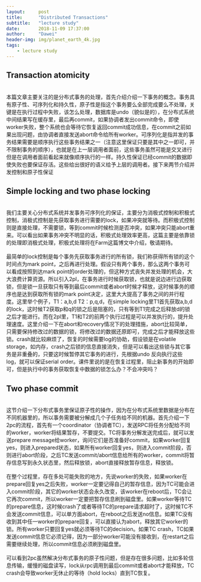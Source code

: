 ```yaml
---
layout:     post
title:      "Distributed Transactions"
subtitle:   "lecture study"
date:       2018-11-09 17:37:00
author:     "Dawei"
header-img: img/planet_earth_4k.jpg
tags:
    - lecture study
---
```


## Transaction atomicity
<br>本篇文章主要关注的是分布式事务的处理，首先介绍介绍一下事务的概念。事务具有原子性、可序列化和持久性，原子性是指这个事务要么全部完成要么不处理，关键是在执行过程中失败，该怎么处理，数据库是undo（貌似是的），在分布式系统中间结果写在缓存里，最后再commit，如果协调者发出commit命令，即使worker失败，整个系统也会等待它恢复返回commit成功信息，在commit之前如果出现问题，由协调者直接发送abort命令给所有worker。可序列化是指并发的事务结果需要是顺序执行这些事务结果之一（注意这里保证只要是其中之一即可，并不限制事务的顺序），也就是在上一层调用者面前，这些事务虽然可能是交叉进行但是在调用者面前看起来就像顺序执行的一样。持久性保证已经commit的数据即使失败也要保证存活。这些给出很好的语义给予上层的调用者。接下来两节介绍并发控制和原子性保证<br/>

## Simple locking and two phase locking
<br>我们主要关心分布式系统并发事务可序列化的保证，主要分为消极式控制和积极式控制，消极式控制是先获取事务进行需要的lock，如果冲突就等待。而积极式控制则是直接处理，不需要锁，等到commit时候检测是否冲突，如果冲突只能abort重来。可以看出如果事务冲突不明显的话，积极式处理效率更高，这篇主要是依靠锁的处理即消极式处理，积极式处理将在Farm这篇博文中介绍，敬请期待。<br/>
<br>最简单的lock控制是每个事务先获取事务进行的所有锁，我们称获得所有锁的这个时间点为mark point，之后再进行处理。假设只有两个事务，那么这两个事务可以看成按照到达mark point的order处理的，但这种方式丧失并发处理的机会，大大浪费计算资源。所以引入2pl，在事务进行时候获取锁，也就是说边进行边获取锁，但是锁一旦获取只有等到最后commit或者abort时候才释放，这时候事务的顺序也是达到获取所有锁的mark point决定，这里大大提高了事务之间的并行程度。这里举个例子，T1：a,b,d T2：p,q,d，在simple locking里T1首先获取a,b,d的lock，这时候T2获取p和q的锁之后是阻塞的，只有等到T1完成之后释放d的锁之后才能进行。而在2pl里，T1和T2的前两个执行过程是可以并发执行的，提升处理速度。这里介绍一下在abort和recovery情况下的处理措施，abort比较简单，只需要保持修改过的数据的锁，将修改过的数据还原即可，完成之后才能释放这些锁。crash就比较麻烦了，恢复的时候需要log的协助，假设锁是在volatile storage，如内存，crash之后锁的信息直接消失，但是可以看出这些锁与其它事务是非重叠的，只要这时候暂停其它事务的进行，先根据undo 反向执行这些log，就可以保证serial order。课件里说的是在恢复过程里，阻止新事务的开始即可，但是执行中的事务获取恢复中数据的锁怎么办？不会冲突吗？<br/>

## Two phase commit
<br>这节介绍一下分布式事务里保证原子性的操作，因为在分布式系统里数据是分布在不同机器里的，所以事务需要被分解成几个子任务给不同的机器。首先介绍一下2pc的流程，首先有一个coordinator（协调者TC），发送RPC将任务分配给不同的worker，worker将结果暂存，不要提交。TC将事务分解发送完成后，就可以发送prepare message给worker，询问它们是否准备好commit，如果worker回复yes，则进入prepared状态，如果所有worker回复yes，则进入commit阶段，否则进行abort阶段，之后TC发送commit/abort信息给所有的worker，commit将暂存信息写到永久状态里，然后释放锁，abort直接释放暂存信息，释放锁。<br/>
<br>在整个过程里，存在多处可能失败的地方，先说worker的失败，如果worker在prepare回复yes之后失败，worker一定要记得自己的暂存信息，因为TC可能会进入commit阶段，其它的worker状态会永久改变，该worker在reboot后，TC会让它再次commit，所以worker一定要把暂存信息刷到磁盘里。如果worker等待TC的prepare信息，这时候crash了或者等待TC的prepare请求超时了，这时候TC不会发送commit信息，可以单方面abort，在reboot之后发送no信息。如果TC没有收到其中任一worker的prepare回复，可以直接认为abort，释放其它worker的锁。所有worker只要回复yes就必须等待TC的decision。如果TC crash，TC如果发送commit信息它必须记得，因为一部分worker可能没有接收到，在restart之后需要继续处理，所以commit信息必须刷到磁盘里。<br/>
<br>可以看到2pc虽然解决分布式事务的原子性问题，但是存在很多问题，比如多轮信息传输，缓慢的磁盘读写，lock从rpc调用到最后commit或者abort才能释放，TC crash会导致worker无休止的等待（hold locks）直到TC恢复。<br/>